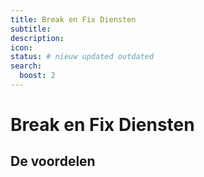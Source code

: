 ```yaml
---
title: Break en Fix Diensten
subtitle:
description:
icon:
status: # nieuw updated outdated
search:
  boost: 2 
---
```


# Break en Fix Diensten

## De voordelen